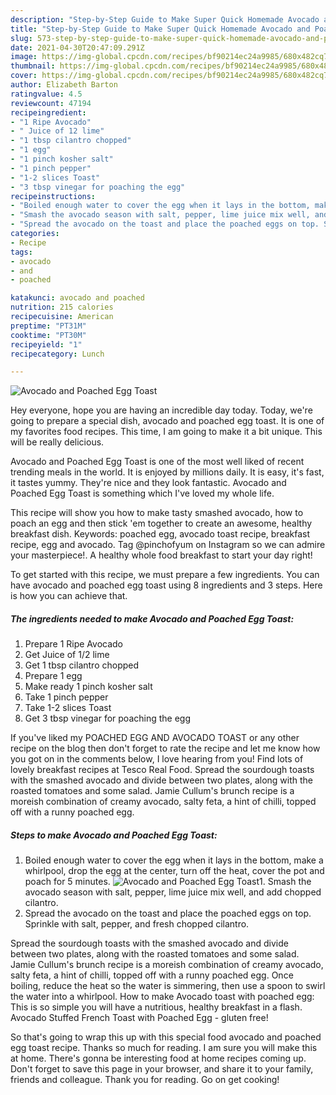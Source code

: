 ```yaml
---
description: "Step-by-Step Guide to Make Super Quick Homemade Avocado and Poached Egg Toast"
title: "Step-by-Step Guide to Make Super Quick Homemade Avocado and Poached Egg Toast"
slug: 573-step-by-step-guide-to-make-super-quick-homemade-avocado-and-poached-egg-toast
date: 2021-04-30T20:47:09.291Z
image: https://img-global.cpcdn.com/recipes/bf90214ec24a9985/680x482cq70/avocado-and-poached-egg-toast-recipe-main-photo.jpg
thumbnail: https://img-global.cpcdn.com/recipes/bf90214ec24a9985/680x482cq70/avocado-and-poached-egg-toast-recipe-main-photo.jpg
cover: https://img-global.cpcdn.com/recipes/bf90214ec24a9985/680x482cq70/avocado-and-poached-egg-toast-recipe-main-photo.jpg
author: Elizabeth Barton
ratingvalue: 4.5
reviewcount: 47194
recipeingredient:
- "1 Ripe Avocado"
- " Juice of 12 lime"
- "1 tbsp cilantro chopped"
- "1 egg"
- "1 pinch kosher salt"
- "1 pinch pepper"
- "1-2 slices Toast"
- "3 tbsp vinegar for poaching the egg"
recipeinstructions:
- "Boiled enough water to cover the egg when it lays in the bottom, make a whirlpool, drop the egg at the center, turn off the heat, cover the pot and poach for 5 minutes."
- "Smash the avocado season with salt, pepper, lime juice mix well, and add chopped cilantro."
- "Spread the avocado on the toast and place the poached eggs on top. Sprinkle with salt, pepper, and fresh chopped cilantro."
categories:
- Recipe
tags:
- avocado
- and
- poached

katakunci: avocado and poached 
nutrition: 215 calories
recipecuisine: American
preptime: "PT31M"
cooktime: "PT30M"
recipeyield: "1"
recipecategory: Lunch

---
```



![Avocado and Poached Egg Toast](https://img-global.cpcdn.com/recipes/bf90214ec24a9985/680x482cq70/avocado-and-poached-egg-toast-recipe-main-photo.jpg)

Hey everyone, hope you are having an incredible day today. Today, we're going to prepare a special dish, avocado and poached egg toast. It is one of my favorites food recipes. This time, I am going to make it a bit unique. This will be really delicious.

Avocado and Poached Egg Toast is one of the most well liked of recent trending meals in the world. It is enjoyed by millions daily. It is easy, it's fast, it tastes yummy. They're nice and they look fantastic. Avocado and Poached Egg Toast is something which I've loved my whole life.

This recipe will show you how to make tasty smashed avocado, how to poach an egg and then stick &#39;em together to create an awesome, healthy breakfast dish. Keywords: poached egg, avocado toast recipe, breakfast recipe, egg and avocado. Tag @pinchofyum on Instagram so we can admire your masterpiece!. A healthy whole food breakfast to start your day right!


To get started with this recipe, we must prepare a few ingredients. You can have avocado and poached egg toast using 8 ingredients and 3 steps. Here is how you can achieve that.

<!--inarticleads1-->

##### The ingredients needed to make Avocado and Poached Egg Toast:

1. Prepare 1 Ripe Avocado
1. Get  Juice of 1/2 lime
1. Get 1 tbsp cilantro chopped
1. Prepare 1 egg
1. Make ready 1 pinch kosher salt
1. Take 1 pinch pepper
1. Take 1-2 slices Toast
1. Get 3 tbsp vinegar for poaching the egg


If you&#39;ve liked my POACHED EGG AND AVOCADO TOAST or any other recipe on the blog then don&#39;t forget to rate the recipe and let me know how you got on in the comments below, I love hearing from you! Find lots of lovely breakfast recipes at Tesco Real Food. Spread the sourdough toasts with the smashed avocado and divide between two plates, along with the roasted tomatoes and some salad. Jamie Cullum&#39;s brunch recipe is a moreish combination of creamy avocado, salty feta, a hint of chilli, topped off with a runny poached egg. 

<!--inarticleads2-->

##### Steps to make Avocado and Poached Egg Toast:

1. Boiled enough water to cover the egg when it lays in the bottom, make a whirlpool, drop the egg at the center, turn off the heat, cover the pot and poach for 5 minutes.
<img src="https://img-global.cpcdn.com/steps/d9a4599084000029/160x128cq70/avocado-and-poached-egg-toast-recipe-step-1-photo.jpg" alt="Avocado and Poached Egg Toast">1. Smash the avocado season with salt, pepper, lime juice mix well, and add chopped cilantro.
1. Spread the avocado on the toast and place the poached eggs on top. Sprinkle with salt, pepper, and fresh chopped cilantro.


Spread the sourdough toasts with the smashed avocado and divide between two plates, along with the roasted tomatoes and some salad. Jamie Cullum&#39;s brunch recipe is a moreish combination of creamy avocado, salty feta, a hint of chilli, topped off with a runny poached egg. Once boiling, reduce the heat so the water is simmering, then use a spoon to swirl the water into a whirlpool. How to make Avocado toast with poached egg: This is so simple you will have a nutritious, healthy breakfast in a flash. Avocado Stuffed French Toast with Poached Egg - gluten free! 

So that's going to wrap this up with this special food avocado and poached egg toast recipe. Thanks so much for reading. I am sure you will make this at home. There's gonna be interesting food at home recipes coming up. Don't forget to save this page in your browser, and share it to your family, friends and colleague. Thank you for reading. Go on get cooking!
